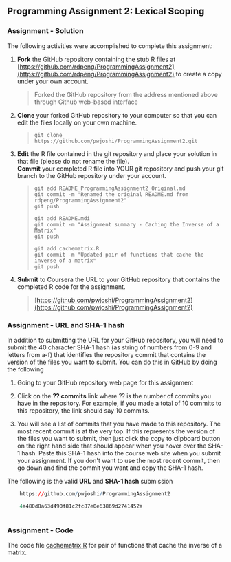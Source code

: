 ## Programming Assignment 2: Lexical Scoping 

### Assignment - Solution 

The following activities were accomplished to complete this assignment: 

1. **Fork** the GitHub repository containing the stub R files at
    [https://github.com/rdpeng/ProgrammingAssignment2](https://github.com/rdpeng/ProgrammingAssignment2) to create a copy under your own account.
    > Forked the GitHub repository from the address mentioned above through Github web-based interface
    
2. **Clone** your forked GitHub repository to your computer so that you can edit the files locally on your own machine.
    > `git clone https://github.com/pwjoshi/ProgrammingAssignment2.git`
    
3. **Edit** the R file contained in the git repository and place your solution in that file (please do not rename the file).  
   **Commit** your completed R file into YOUR git repository and push your git branch to the GitHub repository under your account.
    > `git add README_ProgrammingAssignment2_Original.md`  
    > `git commit -m "Renamed the original README.md from rdpeng/ProgrammingAssignment2"`  
    > `git push`  
    > ` `  
    > `git add README.mdi`  
    > `git commit -m "Assignment summary - Caching the Inverse of a Matrix"`  
    > `git push`  
    > ` `  
    > `git add cachematrix.R`  
    > `git commit -m "Updated pair of functions that cache the inverse of a matrix"`  
    > `git push`  

4. **Submit** to Coursera the URL to your GitHub repository that contains the completed R code for the assignment.
    > [https://github.com/pwjoshi/ProgrammingAssignment2](https://github.com/pwjoshi/ProgrammingAssignment2) 
    
    
### Assignment - URL and SHA-1 hash 

In addition to submitting the URL for your GitHub repository, you will need to submit the 40 character SHA-1 hash 
(as string of numbers from 0-9 and letters from a-f) that identifies the repository commit that contains the version 
of the files you want to submit. You can do this in GitHub by doing the following


1. Going to your GitHub repository web page for this assignment

2. Click on the **?? commits** link where ?? is the number of commits you have in the repository. 
   For example, if you made a total of 10 commits to this repository, the link should say 10 commits.

3. You will see a list of commits that you have made to this repository. The most recent commit is at the very top. 
   If this represents the version of the files you want to submit, then just click the copy to clipboard 
   button on the right hand side that should appear when you hover over the SHA-1 hash. Paste this SHA-1 hash 
   into the course web site when you submit your assignment. If you don't want to use the most recent commit, 
   then go down and find the commit you want and copy the SHA-1 hash.

The following is the valid **URL** and **SHA-1 hash** submission


```r
    https://github.com/pwjoshi/ProgrammingAssignment2

    4a480d8a63d490f81c2fc87e0e63869d2741452a
    
```

### Assignment - Code 

  The code file [cachematrix.R](cachematrix.R) for pair of functions that cache the inverse of a matrix.
